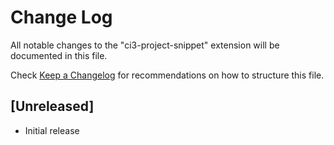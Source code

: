 # Change Log

All notable changes to the "ci3-project-snippet" extension will be documented in this file.

Check [Keep a Changelog](http://keepachangelog.com/) for recommendations on how to structure this file.

## [Unreleased]

- Initial release